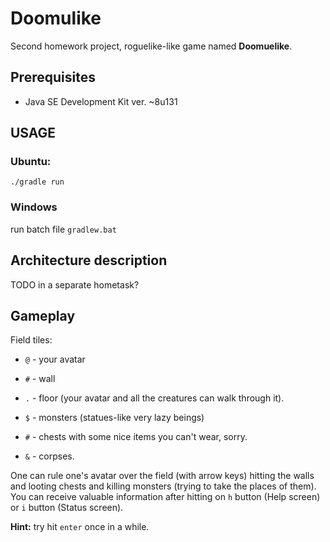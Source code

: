 # Doomulike
Second homework project, roguelike-like game named **Doomuelike**.

## Prerequisites
* Java SE Development Kit ver. ~8u131

## USAGE
### Ubuntu:
`./gradle run`
### Windows
run batch file `gradlew.bat`


## Architecture description
TODO in a separate hometask?

## Gameplay
Field tiles:
* `@` - your avatar

* `#` - wall

* `.` - floor (your avatar and all the creatures can walk through it).

* `$` - monsters (statues-like very lazy beings)

* `#` - chests with some nice items you can't wear, sorry.

* `&` - corpses.

One can rule one's avatar over the field (with arrow keys) hitting the walls and looting chests and killing monsters (trying to take the places of them).
You can receive valuable information after hitting on `h` button (Help screen) or `i` button (Status screen).

**Hint:** try hit `enter` once in a while. 
